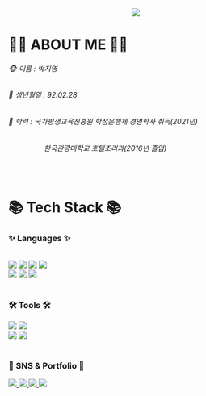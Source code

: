 <div align=center>
	<img src="https://capsule-render.vercel.app/api?type=waving&color=auto&height=200&section=header&text=Jiyoung%20Github!&fontSize=50" />	
</div>

<div align=left>
	<h1 bold="weight"> 👩‍💻 ABOUT ME 👩‍💻 </h1>
	<h6> 🐵 이름 : 박지영</h6>
	<h6> 🍰 생년월일 : 92.02.28
	<h6> 🏫 학력 : 국가평생교육진흥원 학점은행제 경영학사 취득(2021년)
	<h6>　　　　　한국관광대학교 호텔조리과(2016년 졸업)
</div>
<br>
<div align=left>
	<h1 bold="weight">📚 Tech Stack 📚</h1>
	<h3>✨ Languages ✨
</div>
<br>
<div align="left">
	<img src="https://img.shields.io/badge/Java-007396?style=flat&logo=Conda-Forge&logoColor=white" />
	<img src="https://img.shields.io/badge/HTML5-E34F26?style=flat&logo=HTML5&logoColor=white" />
	<img src="https://img.shields.io/badge/CSS3-1572B6?style=flat&logo=CSS3&logoColor=white" />
	<img src="https://img.shields.io/badge/JavaScript-F7DF1E?style=flat&logo=JavaScript&logoColor=white" />
	<br>
	<img src="https://img.shields.io/badge/jQuery-0769AD?style=flat&logo=jQuery&logoColor=white" />
	<img src="https://img.shields.io/badge/Spring-6DB33F?style=flat&logo=Spring&logoColor=white" />
	<img src="https://img.shields.io/badge/Oracle%20SQL-F80000?style=flat&logo=Oracle&logoColor=white" />
</div>
<br>
<div align=left>
	<h3>🛠 Tools 🛠
</div>
<div align=left>
	<img src="https://img.shields.io/badge/Eclipse%20IDE-2C2255?style=flat&logo=EclipseIDE&logoColor=white" />
	<img src="https://img.shields.io/badge/Visual%20Studio%20Code-007ACC?style=flat&logo=VisualStudioCode&logoColor=white" />
	<br>
	<img src="https://img.shields.io/badge/Tomcat-F8DC75?style=flat&logo=ApacheTomcat&logoColor=white" />
	<img src="https://img.shields.io/badge/GitHub-181717?style=flat&logo=GitHub&logoColor=white" />
</div>
<br>
<div align=left>
	<h3>🎨 SNS & Portfolio 🎨
</div>
<div align=left>
	<a href="#">
		<img src="https://img.shields.io/badge/Portfolio-FF3633?style=flat&logo=Micro.blog&logoColor=white" />
	</a>
	<a href="#">
		<img src="https://img.shields.io/badge/Blog-FF9800?style=flat&logo=Blogger&logoColor=white" />
	</a>
	<a href="mailto:#">
		<img src="https://img.shields.io/badge/Mail-30B980?style=flat&logo=Gmail&logoColor=white" />
	</a>
	<a href="#">
		<img src="https://img.shields.io/badge/Notion-000000?style=flat&logo=Notion&logoColor=white" />
	</a>
	<br>
</div>
